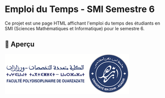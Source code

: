 # Emploi du Temps - SMI Semestre 6

Ce projet est une page HTML affichant l'emploi du temps des étudiants en SMI (Sciences Mathématiques et Informatique) pour le semestre 6.
## 📌 Aperçu
![Aperçu de l'emploi du temps](logo.png)
